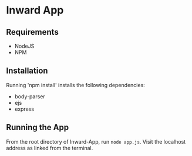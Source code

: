 # Inward App

## Requirements

* NodeJS
* NPM

## Installation

Running 'npm install' installs the following dependencies:

* body-parser
* ejs
* express

## Running the App

From the root directory of Inward-App, run `node app.js`. Visit the localhost address as linked from the terminal.
